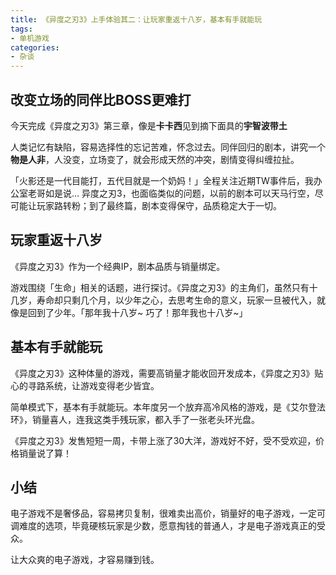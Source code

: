 ```yaml
---
title: 《异度之刃3》上手体验其二：让玩家重返十八岁，基本有手就能玩
tags:
- 单机游戏
categories:
- 杂谈
---
```


## 改变立场的同伴比BOSS更难打

今天完成《异度之刃3》第三章，像是**卡卡西**见到摘下面具的**宇智波带土**

人类记忆有缺陷，容易选择性的忘记苦难，怀念过去。同伴回归的剧本，讲究一个**物是人非**，人没变，立场变了，就会形成天然的冲突，剧情变得纠缠拉扯。

「火影还是一代目能打，五代目就是一个奶妈！」全程关注近期TW事件后，我办公室老哥如是说... 
异度之刃3，也面临类似的问题，以前的剧本可以天马行空，尽可能让玩家路转粉；到了最终篇，剧本变得保守，品质稳定大于一切。

## 玩家重返十八岁

《异度之刃3》作为一个经典IP，剧本品质与销量绑定。


游戏围绕「生命」相关的话题，进行探讨。《异度之刃3》的主角们，虽然只有十几岁，寿命却只剩几个月，以少年之心，去思考生命的意义，玩家一旦被代入，就像是回到了少年。「那年我十八岁~ 巧了！那年我也十八岁~」

## 基本有手就能玩

《异度之刃3》这种体量的游戏，需要高销量才能收回开发成本，《异度之刃3》贴心的寻路系统，让游戏变得老少皆宜。

简单模式下，基本有手就能玩。本年度另一个放弃高冷风格的游戏，是《艾尔登法环》，销量喜人，连我这类手残玩家，都入手了一张老头环光盘。

《异度之刃3》发售短短一周，卡带上涨了30大洋，游戏好不好，受不受欢迎，价格销量说了算！

## 小结

电子游戏不是奢侈品，容易拷贝复制，很难卖出高价，销量好的电子游戏，一定可调难度的选项，毕竟硬核玩家是少数，愿意掏钱的普通人，才是电子游戏真正的受众。

让大众爽的电子游戏，才容易赚到钱。
